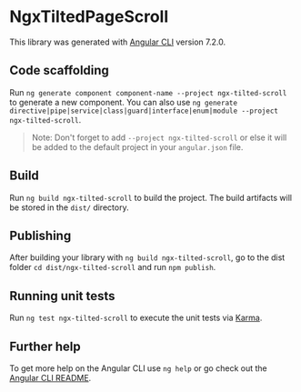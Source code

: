 # NgxTiltedPageScroll

This library was generated with [Angular CLI](https://github.com/angular/angular-cli) version 7.2.0.

## Code scaffolding

Run `ng generate component component-name --project ngx-tilted-scroll` to generate a new component. You can also use `ng generate directive|pipe|service|class|guard|interface|enum|module --project ngx-tilted-scroll`.

> Note: Don't forget to add `--project ngx-tilted-scroll` or else it will be added to the default project in your `angular.json` file.

## Build

Run `ng build ngx-tilted-scroll` to build the project. The build artifacts will be stored in the `dist/` directory.

## Publishing

After building your library with `ng build ngx-tilted-scroll`, go to the dist folder `cd dist/ngx-tilted-scroll` and run `npm publish`.

## Running unit tests

Run `ng test ngx-tilted-scroll` to execute the unit tests via [Karma](https://karma-runner.github.io).

## Further help

To get more help on the Angular CLI use `ng help` or go check out the [Angular CLI README](https://github.com/angular/angular-cli/blob/master/README.md).

